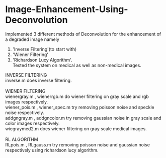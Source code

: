 # Image-Enhancement-Using-Deconvolution
Implemented 3 different methods of Deconvolution for the enhancement of a degraded image namely </br>
1. 'Inverse Filtering'(to start with) </br> 
2. 'Wiener Filtering'  </br>
3. 'Richardson Lucy Algorithm'. </br>
Tested the system on medical as well as non-medical images. </br>

INVERSE FILTERING </br>
inverse.m does inverse filtering. </br>
</br>
WIENER FILTERING </br>
wienergray.m , wienerrgb.m do wiener filtering on gray scale and rgb images respectively. </br>
wiener_pois.m , wiener_spec.m try removing poisson noise and speckle noise respectively. </br>
addgngray.m , addgncolor.m try removing gaussian noise in gray scale and color images respectively. </br>
wiegraymed2.m does wiener filtering on gray scale medical images. </br>
</br>
RL ALGORITHM </br>
RLpois.m , RLgauss.m try removing poisson noise and gaussian noise respectively using richardson lucy algorithm. 


